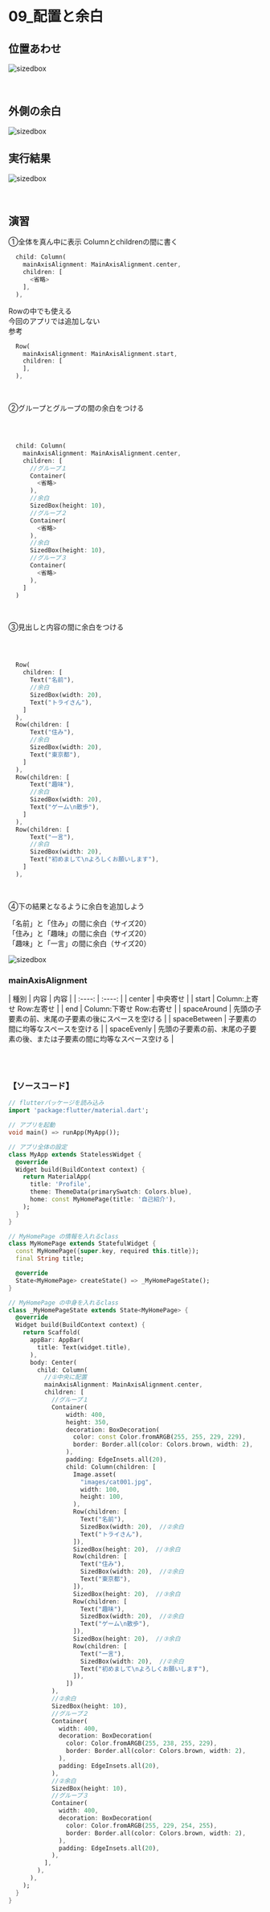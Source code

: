 # **09_配置と余白**

## **位置あわせ**

![sizedbox](img/09_sizedbox1-1.png) 

<br>

## **外側の余白**

![sizedbox](img/09_sizedbox1-2.png) 

## **実行結果** 

![sizedbox](img/09_sizedbox1-3.png) 

<br>

## **演習** 

①全体を真ん中に表示  Columnとchildrenの間に書く 

```dart
  child: Column(
    mainAxisAlignment: MainAxisAlignment.center,
    children: [
      <省略>
    ],
  ),
```

Rowの中でも使える  
今回のアプリでは追加しない  
参考

```dart
  Row(
    mainAxisAlignment: MainAxisAlignment.start,
    children: [
    ],
  ),
```

<br>

②グループとグループの間の余白をつける  

<br>

```dart

  child: Column(
    mainAxisAlignment: MainAxisAlignment.center,
    children: [
      //グループ１
      Container(
        <省略>
      ),
      //余白
      SizedBox(height: 10),
      //グループ２
      Container(
        <省略>
      ),
      //余白
      SizedBox(height: 10),
      //グループ３
      Container(
        <省略>
      ),
    ]
  )  
```
<br>

③見出しと内容の間に余白をつける

<br>

```dart

  Row(
    children: [
      Text("名前"),
      //余白
      SizedBox(width: 20),
      Text("トライさん"),
    ]
  ),
  Row(children: [
      Text("住み"),
      //余白
      SizedBox(width: 20),
      Text("東京都"),
    ]
  ),
  Row(children: [
      Text("趣味"),
      //余白
      SizedBox(width: 20),
      Text("ゲーム\n散歩"),
    ]
  ),
  Row(children: [
      Text("一言"),
      //余白
      SizedBox(width: 20),
      Text("初めまして\nよろしくお願いします"),
    ]
  ),
```
<br>

④下の結果となるように余白を追加しよう  

「名前」と「住み」の間に余白（サイズ20）  
「住み」と「趣味」の間に余白（サイズ20）  
「趣味」と「一言」の間に余白（サイズ20）  


![sizedbox](img/09_sizedbox1-4.png) 


### **mainAxisAlignment**

|  種別  |  内容 |  内容  |
| :----: | :----: |
|  center  |  中央寄せ  |
|  start  | Column:上寄せ  Row:左寄せ  |
|  end  |  Column:下寄せ Row:右寄せ  |
|  spaceAround  |  先頭の子要素の前、末尾の子要素の後にスペースを空ける  |
|  spaceBetween  |  子要素の間に均等なスペースを空ける  |
|  spaceEvenly  |  先頭の子要素の前、末尾の子要素の後、または子要素の間に均等なスペース空ける  |


<br><br>

### **【ソースコード】**


```dart
// flutterパッケージを読み込み
import 'package:flutter/material.dart';

// アプリを起動
void main() => runApp(MyApp());

// アプリ全体の設定
class MyApp extends StatelessWidget {
  @override
  Widget build(BuildContext context) {
    return MaterialApp(
      title: 'Profile',
      theme: ThemeData(primarySwatch: Colors.blue),
      home: const MyHomePage(title: '自己紹介'),
    );
  }
}

// MyHomePage の情報を入れるclass
class MyHomePage extends StatefulWidget {
  const MyHomePage({super.key, required this.title});
  final String title;

  @override
  State<MyHomePage> createState() => _MyHomePageState();
}

// MyHomePage の中身を入れるclass
class _MyHomePageState extends State<MyHomePage> {
  @override
  Widget build(BuildContext context) {
    return Scaffold(
      appBar: AppBar(
        title: Text(widget.title),
      ),
      body: Center(
        child: Column(
          //①中央に配置
          mainAxisAlignment: MainAxisAlignment.center,
          children: [
            //グループ１
            Container(
                width: 400,
                height: 350,
                decoration: BoxDecoration(
                  color: const Color.fromARGB(255, 255, 229, 229),
                  border: Border.all(color: Colors.brown, width: 2),
                ),
                padding: EdgeInsets.all(20),
                child: Column(children: [
                  Image.asset(
                    "images/cat001.jpg",
                    width: 100,
                    height: 100,
                  ),
                  Row(children: [
                    Text("名前"),
                    SizedBox(width: 20),  //②余白
                    Text("トライさん"),
                  ]),
                  SizedBox(height: 20),  //③余白
                  Row(children: [
                    Text("住み"),
                    SizedBox(width: 20),  //②余白
                    Text("東京都"),
                  ]),
                  SizedBox(height: 20),  //③余白
                  Row(children: [
                    Text("趣味"),
                    SizedBox(width: 20),  //②余白
                    Text("ゲーム\n散歩"),
                  ]),
                  SizedBox(height: 20),  //③余白
                  Row(children: [
                    Text("一言"),
                    SizedBox(width: 20),  //②余白
                    Text("初めまして\nよろしくお願いします"),
                  ]),
                ])
            ),
            //②余白
            SizedBox(height: 10),
            //グループ２
            Container(
              width: 400,
              decoration: BoxDecoration(
                color: Color.fromARGB(255, 238, 255, 229),
                border: Border.all(color: Colors.brown, width: 2),
              ),
              padding: EdgeInsets.all(20),
            ),
            //②余白
            SizedBox(height: 10),
            //グループ３
            Container(
              width: 400,
              decoration: BoxDecoration(
                color: Color.fromARGB(255, 229, 254, 255),
                border: Border.all(color: Colors.brown, width: 2),
              ),
              padding: EdgeInsets.all(20),
            ),
          ],
        ),
      ),
    );
  }
}


```
